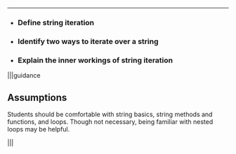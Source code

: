 ----------

* ### Define string iteration
* ### Identify two ways to iterate over a string
* ### Explain the inner workings of string iteration

|||guidance
## Assumptions
Students should be comfortable with string basics, string methods and functions, and loops. Though not necessary, being familiar with nested loops may be helpful.

|||
